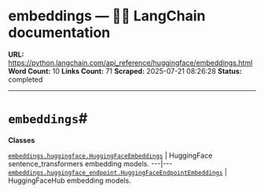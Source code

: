 # embeddings — 🦜🔗 LangChain  documentation

**URL:** https://python.langchain.com/api_reference/huggingface/embeddings.html
**Word Count:** 10
**Links Count:** 71
**Scraped:** 2025-07-21 08:26:28
**Status:** completed

---

# `embeddings`\#

**Classes**

[`embeddings.huggingface.HuggingFaceEmbeddings`](https://python.langchain.com/api_reference/huggingface/embeddings/langchain_huggingface.embeddings.huggingface.HuggingFaceEmbeddings.html#langchain_huggingface.embeddings.huggingface.HuggingFaceEmbeddings "langchain_huggingface.embeddings.huggingface.HuggingFaceEmbeddings") | HuggingFace sentence\_transformers embedding models.   ---|---   [`embeddings.huggingface_endpoint.HuggingFaceEndpointEmbeddings`](https://python.langchain.com/api_reference/huggingface/embeddings/langchain_huggingface.embeddings.huggingface_endpoint.HuggingFaceEndpointEmbeddings.html#langchain_huggingface.embeddings.huggingface_endpoint.HuggingFaceEndpointEmbeddings "langchain_huggingface.embeddings.huggingface_endpoint.HuggingFaceEndpointEmbeddings") | HuggingFaceHub embedding models.